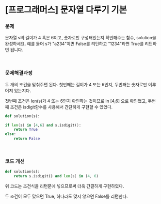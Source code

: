 # [프로그래머스] 문자열 다루기 기본

### 문제

문자열 s의 길이가 4 혹은 6이고, 숫자로만 구성돼있는지 확인해주는 함수, solution을 완성하세요. 예를 들어 s가 "a234"이면 False를 리턴하고 "1234"라면 True를 리턴하면 됩니다.

</br>

### 문제해결과정

두 개의 조건을 맞춰주면 된다. 첫번째는 길이가 4 또는 6인지, 두번째는 숫자로만 이루어져 있는지다.

첫번째 조건은 len(s)가 4 또는 6인지 확인하는 것이므로 in [4,6] 으로 확인했고, 두번째 조건은 isdigit함수를 사용해서 간단하게 구현할 수 있었다.


```python
def solution(s):
    
if len(s) in [4,6] and s.isdigit():
    return True
else:
    return False
```

</br>

### 코드 개선

```python
def solution(s):
    return s.isdigit() and len(s) in (4, 6)
```

위 코드는 조건식을 리턴문에 넣으므로써 더욱 간결하게 구현하였다.

두 조건이 모두 맞으면 True, 하나라도 맞지 않으면 False를 리턴한다.